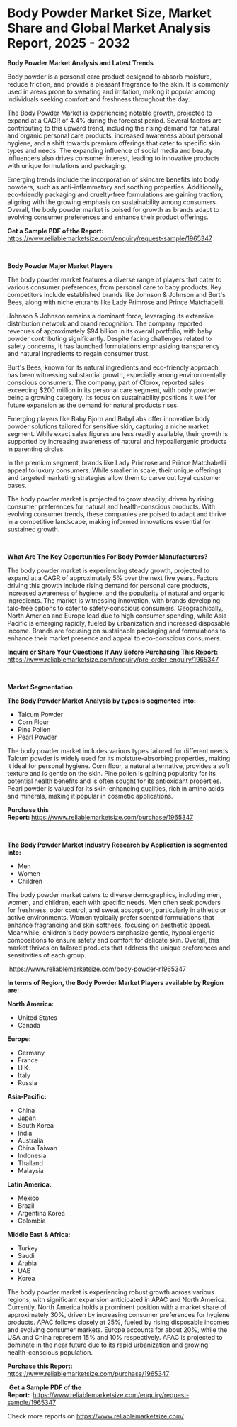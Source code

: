 <p><h1>Body Powder Market Size, Market Share and Global Market Analysis Report, 2025 - 2032</h1></p><p><strong>Body Powder Market Analysis and Latest Trends</strong></p>
<p><p>Body powder is a personal care product designed to absorb moisture, reduce friction, and provide a pleasant fragrance to the skin. It is commonly used in areas prone to sweating and irritation, making it popular among individuals seeking comfort and freshness throughout the day. </p><p>The Body Powder Market is experiencing notable growth, projected to expand at a CAGR of 4.4% during the forecast period. Several factors are contributing to this upward trend, including the rising demand for natural and organic personal care products, increased awareness about personal hygiene, and a shift towards premium offerings that cater to specific skin types and needs. The expanding influence of social media and beauty influencers also drives consumer interest, leading to innovative products with unique formulations and packaging.</p><p>Emerging trends include the incorporation of skincare benefits into body powders, such as anti-inflammatory and soothing properties. Additionally, eco-friendly packaging and cruelty-free formulations are gaining traction, aligning with the growing emphasis on sustainability among consumers. Overall, the body powder market is poised for growth as brands adapt to evolving consumer preferences and enhance their product offerings.</p></p>
<p><strong>Get a Sample PDF of the Report:&nbsp;</strong> <a href="https://www.reliablemarketsize.com/enquiry/request-sample/1965347?utm_campaign=2038&utm_medium=2&utm_source=Github&utm_content=ia&utm_term=08022025&utm_id=body-powder">https://www.reliablemarketsize.com/enquiry/request-sample/1965347</a></p>
<p>&nbsp;</p>
<p><strong>Body Powder Major Market Players</strong></p>
<p><p>The body powder market features a diverse range of players that cater to various consumer preferences, from personal care to baby products. Key competitors include established brands like Johnson & Johnson and Burt's Bees, along with niche entrants like Lady Primrose and Prince Matchabelli.</p><p>Johnson & Johnson remains a dominant force, leveraging its extensive distribution network and brand recognition. The company reported revenues of approximately $94 billion in its overall portfolio, with baby powder contributing significantly. Despite facing challenges related to safety concerns, it has launched formulations emphasizing transparency and natural ingredients to regain consumer trust.</p><p>Burt's Bees, known for its natural ingredients and eco-friendly approach, has been witnessing substantial growth, especially among environmentally conscious consumers. The company, part of Clorox, reported sales exceeding $200 million in its personal care segment, with body powder being a growing category. Its focus on sustainability positions it well for future expansion as the demand for natural products rises.</p><p>Emerging players like Baby Bjorn and BabyLabs offer innovative body powder solutions tailored for sensitive skin, capturing a niche market segment. While exact sales figures are less readily available, their growth is supported by increasing awareness of natural and hypoallergenic products in parenting circles.</p><p>In the premium segment, brands like Lady Primrose and Prince Matchabelli appeal to luxury consumers. While smaller in scale, their unique offerings and targeted marketing strategies allow them to carve out loyal customer bases.</p><p>The body powder market is projected to grow steadily, driven by rising consumer preferences for natural and health-conscious products. With evolving consumer trends, these companies are poised to adapt and thrive in a competitive landscape, making informed innovations essential for sustained growth.</p></p>
<p>&nbsp;</p>
<p><strong>What Are The Key Opportunities For Body Powder Manufacturers?</strong></p>
<p><p>The body powder market is experiencing steady growth, projected to expand at a CAGR of approximately 5% over the next five years. Factors driving this growth include rising demand for personal care products, increased awareness of hygiene, and the popularity of natural and organic ingredients. The market is witnessing innovation, with brands developing talc-free options to cater to safety-conscious consumers. Geographically, North America and Europe lead due to high consumer spending, while Asia Pacific is emerging rapidly, fueled by urbanization and increased disposable income. Brands are focusing on sustainable packaging and formulations to enhance their market presence and appeal to eco-conscious consumers.</p></p>
<p><strong>Inquire or Share Your Questions If Any Before Purchasing This Report:</strong> <a href="https://www.reliablemarketsize.com/enquiry/pre-order-enquiry/1965347?utm_campaign=2038&utm_medium=2&utm_source=Github&utm_content=ia&utm_term=08022025&utm_id=body-powder">https://www.reliablemarketsize.com/enquiry/pre-order-enquiry/1965347</a></p>
<p>&nbsp;</p>
<p><strong>Market Segmentation</strong></p>
<p><strong>The Body Powder Market Analysis by types is segmented into:</strong></p>
<p><ul><li>Talcum Powder</li><li>Corn Flour</li><li>Pine Pollen</li><li>Pearl Powder</li></ul></p>
<p><p>The body powder market includes various types tailored for different needs. Talcum powder is widely used for its moisture-absorbing properties, making it ideal for personal hygiene. Corn flour, a natural alternative, provides a soft texture and is gentle on the skin. Pine pollen is gaining popularity for its potential health benefits and is often sought for its antioxidant properties. Pearl powder is valued for its skin-enhancing qualities, rich in amino acids and minerals, making it popular in cosmetic applications.</p></p>
<p><strong>Purchase this Report:&nbsp;</strong><a href="https://www.reliablemarketsize.com/purchase/1965347?utm_campaign=2038&utm_medium=2&utm_source=Github&utm_content=ia&utm_term=08022025&utm_id=body-powder">https://www.reliablemarketsize.com/purchase/1965347</a></p>
<p>&nbsp;</p>
<p><strong>The Body Powder Market Industry Research by Application is segmented into:</strong></p>
<p><ul><li>Men</li><li>Women</li><li>Children</li></ul></p>
<p><p>The body powder market caters to diverse demographics, including men, women, and children, each with specific needs. Men often seek powders for freshness, odor control, and sweat absorption, particularly in athletic or active environments. Women typically prefer scented formulations that enhance fragrancing and skin softness, focusing on aesthetic appeal. Meanwhile, children's body powders emphasize gentle, hypoallergenic compositions to ensure safety and comfort for delicate skin. Overall, this market thrives on tailored products that address the unique preferences and sensitivities of each group.</p></p>
<p><a href="https://www.reliablemarketsize.com/body-powder-r1965347?utm_campaign=2038&utm_medium=2&utm_source=Github&utm_content=ia&utm_term=08022025&utm_id=body-powder">&nbsp;https://www.reliablemarketsize.com/body-powder-r1965347</a></p>
<p><strong>In terms of Region, the Body Powder Market Players available by Region are:</strong></p>
<p>
    <p> <strong> North America: </strong>
        <ul>
            <li>United States</li>
            <li>Canada</li>
        </ul>
        </p> 
    <p> <strong> Europe: </strong>
        <ul>
            <li>Germany</li>
            <li>France</li>
            <li>U.K.</li>
            <li>Italy</li>
            <li>Russia</li>
        </ul>
        </p> 
    <p> <strong> Asia-Pacific: </strong>
        <ul>
            <li>China</li>
            <li>Japan</li>
            <li>South Korea</li>
            <li>India</li>
            <li>Australia</li>
            <li>China Taiwan</li>
            <li>Indonesia</li>
            <li>Thailand</li>
            <li>Malaysia</li>
        </ul>
        </p> 
    <p> <strong> Latin America: </strong>
        <ul>
            <li>Mexico</li>
            <li>Brazil</li>
            <li>Argentina Korea</li>
            <li>Colombia</li>
        </ul>
        </p> 
    <p> <strong> Middle East & Africa: </strong>
        <ul>
            <li>Turkey</li>
            <li>Saudi</li>
            <li>Arabia</li>
            <li>UAE</li>
            <li>Korea</li>
        </ul>
    </p>
    </p>
<p><p>The body powder market is experiencing robust growth across various regions, with significant expansion anticipated in APAC and North America. Currently, North America holds a prominent position with a market share of approximately 30%, driven by increasing consumer preferences for hygiene products. APAC follows closely at 25%, fueled by rising disposable incomes and evolving consumer markets. Europe accounts for about 20%, while the USA and China represent 15% and 10% respectively. APAC is projected to dominate in the near future due to its rapid urbanization and growing health-conscious population.</p></p>
<p><strong>Purchase this Report: </strong><a href="https://www.reliablemarketsize.com/purchase/1965347?utm_campaign=2038&utm_medium=2&utm_source=Github&utm_content=ia&utm_term=08022025&utm_id=body-powder">https://www.reliablemarketsize.com/purchase/1965347</a></p>
<p>&nbsp;<strong>Get a Sample PDF of the Report:&nbsp;&nbsp;</strong><a href="https://www.reliablemarketsize.com/enquiry/request-sample/1965347?utm_campaign=2038&utm_medium=2&utm_source=Github&utm_content=ia&utm_term=08022025&utm_id=body-powder">https://www.reliablemarketsize.com/enquiry/request-sample/1965347</a></p>
<p><strong></strong></p>
<p>Check more reports on <a href="https://www.reliablemarketsize.com/?utm_campaign=2038&utm_medium=2&utm_source=Github&utm_content=ia&utm_term=08022025&utm_id=body-powder">https://www.reliablemarketsize.com/</a></p>
